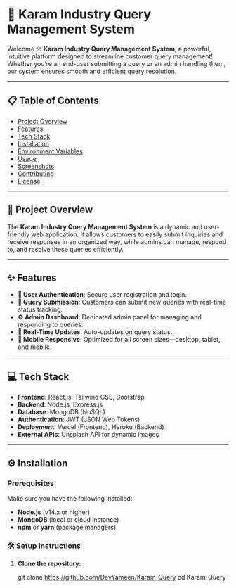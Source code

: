 # 🚀 Karam Industry Query Management System

Welcome to **Karam Industry Query Management System**, a powerful, intuitive platform designed to streamline customer query management! Whether you’re an end-user submitting a query or an admin handling them, our system ensures smooth and efficient query resolution.

---

## 📋 Table of Contents

- [Project Overview](#project-overview)
- [Features](#features)
- [Tech Stack](#tech-stack)
- [Installation](#installation)
- [Environment Variables](#environment-variables)
- [Usage](#usage)
- [Screenshots](#screenshots)
- [Contributing](#contributing)
- [License](#license)

---

## 🌟 Project Overview

The **Karam Industry Query Management System** is a dynamic and user-friendly web application. It allows customers to easily submit inquiries and receive responses in an organized way, while admins can manage, respond to, and resolve these queries efficiently.

---

## ✨ Features

- **🔑 User Authentication**: Secure user registration and login.
- **📝 Query Submission**: Customers can submit new queries with real-time status tracking.
- **⚙️ Admin Dashboard**: Dedicated admin panel for managing and responding to queries.
- **🔄 Real-Time Updates**: Auto-updates on query status.
- **📱 Mobile Responsive**: Optimized for all screen sizes—desktop, tablet, and mobile.

---

## 💻 Tech Stack

- **Frontend**: React.js, Tailwind CSS, Bootstrap
- **Backend**: Node.js, Express.js
- **Database**: MongoDB (NoSQL)
- **Authentication**: JWT (JSON Web Tokens)
- **Deployment**: Vercel (Frontend), Heroku (Backend)
- **External APIs**: Unsplash API for dynamic images

---

## ⚙️ Installation

### Prerequisites

Make sure you have the following installed:

- **Node.js** (v14.x or higher)
- **MongoDB** (local or cloud instance)
- **npm** or **yarn** (package managers)

### 🛠️ Setup Instructions

1. **Clone the repository:**

   git clone https://github.com/DevYameen/Karam_Query
   cd Karam_Query

   
